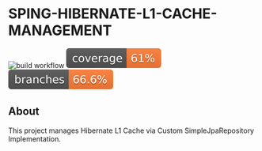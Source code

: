 # SPING-HIBERNATE-L1-CACHE-MANAGEMENT
![build workflow](https://github.com/BeytullahC/SPING-HIBERNATE-L1-CACHE-MANAGEMENT/actions/workflows/test.yaml/badge.svg) ![Coverage](.github/badges/jacoco.svg) ![Branches](.github/badges/branches.svg)

## About

This project manages Hibernate L1 Cache via Custom SimpleJpaRepository Implementation.
